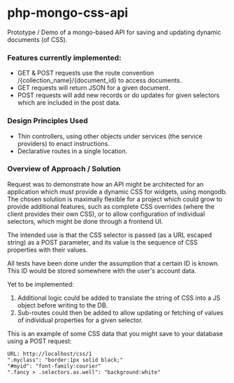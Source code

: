 php-mongo-css-api
=================

Prototype / Demo of a mongo-based API for saving and updating dynamic documents (of CSS).

### Features currently implemented: ###

- GET & POST requests use the route convention /{collection_name}/{document_id} to access documents.
- GET requests will return JSON for a given document.
- POST requests will add new records or do updates for given selectors which are included in the post data.

### Design Principles Used ###

- Thin controllers, using other objects under services (the service providers) to enact instructions.
- Declarative routes in a single location.

### Overview of Approach / Solution ###

Request was to demonstrate how an API might be architected for an application which must provide a dynamic CSS for
widgets, using mongodb. The chosen solution is maximally flexible for a project which could grow to provide additional features, such as complete CSS overrides (where the client provides their own CSS), or to allow configuration of individual selectors, which might be done through a frontend UI.

The intended use is that the CSS selector is passed (as a URL escaped string) as a POST parameter, and its value is the sequence of CSS properties with their values.

All tests have been done under the assumption that a certain ID is known. This ID would be stored somewhere with the user's account data.

Yet to be implemented:  
1. Additional logic could be added to translate the string of CSS into a JS object before writing to the DB.  
2. Sub-routes could then be added to allow updating or fetching of values of individual properties for a given selector.  

This is an example of some CSS data that you might save to your database using a POST request:  
```
URL: http://localhost/css/1
".myclass": "border:1px solid black;"
"#myid": "font-family:courier"
".fancy > .selectors.as.well": "background:white"
```
